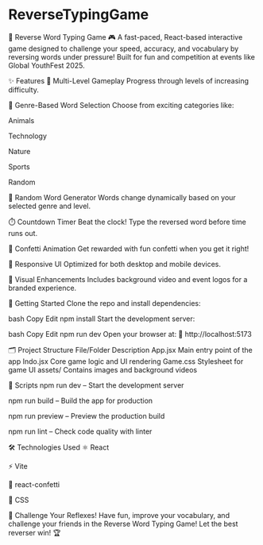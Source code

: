 # ReverseTypingGame 
🔁 Reverse Word Typing Game 🎮
A fast-paced, React-based interactive game designed to challenge your speed, accuracy, and vocabulary by reversing words under pressure! Built for fun and competition at events like Global YouthFest 2025.

✨ Features
🚀 Multi-Level Gameplay
Progress through levels of increasing difficulty.

🧠 Genre-Based Word Selection
Choose from exciting categories like:

Animals

Technology

Nature

Sports

Random

🎲 Random Word Generator
Words change dynamically based on your selected genre and level.

⏱️ Countdown Timer
Beat the clock! Type the reversed word before time runs out.

🎉 Confetti Animation
Get rewarded with fun confetti when you get it right!

📱 Responsive UI
Optimized for both desktop and mobile devices.

🎥 Visual Enhancements
Includes background video and event logos for a branded experience.

🚀 Getting Started
Clone the repo and install dependencies:

bash
Copy
Edit
npm install
Start the development server:

bash
Copy
Edit
npm run dev
Open your browser at:
📍 http://localhost:5173

🗂️ Project Structure
File/Folder	Description
App.jsx	Main entry point of the app
Indo.jsx	Core game logic and UI rendering
Game.css	Stylesheet for game UI
assets/	Contains images and background videos

📜 Scripts
npm run dev – Start the development server

npm run build – Build the app for production

npm run preview – Preview the production build

npm run lint – Check code quality with linter

🛠️ Technologies Used
⚛️ React

⚡ Vite

🎊 react-confetti

🎨 CSS

🎯 Challenge Your Reflexes!
Have fun, improve your vocabulary, and challenge your friends in the Reverse Word Typing Game!
Let the best reverser win! 🏆
